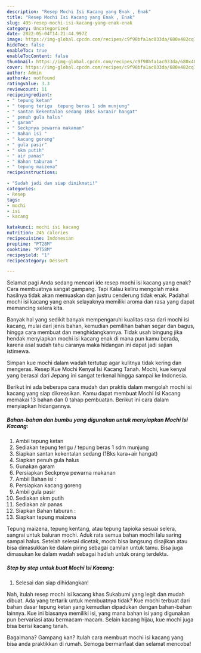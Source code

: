 ```yaml
---
description: "Resep Mochi Isi Kacang yang Enak , Enak"
title: "Resep Mochi Isi Kacang yang Enak , Enak"
slug: 495-resep-mochi-isi-kacang-yang-enak-enak
category: Uncategorized
date: 2022-05-04T14:21:44.997Z
image: https://img-global.cpcdn.com/recipes/c9f98bfa1ac033da/680x482cq70/mochi-isi-kacang-foto-resep-utama.jpg
hideToc: false
enableToc: true
enableTocContent: false
thumbnail: https://img-global.cpcdn.com/recipes/c9f98bfa1ac033da/680x482cq70/mochi-isi-kacang-foto-resep-utama.jpg
cover: https://img-global.cpcdn.com/recipes/c9f98bfa1ac033da/680x482cq70/mochi-isi-kacang-foto-resep-utama.jpg
author: Admin
authorAv: notfound
ratingvalue: 3.3
reviewcount: 11
recipeingredient:
- " tepung ketan"
- " tepung terigu  tepung beras 1 sdm munjung"
- " santan kekentalan sedang 1Bks karaair hangat"
- " penuh gula halus"
- " garam"
- " Seckpnya pewarna makanan"
- " Bahan isi "
- " kacang goreng"
- " gula pasir"
- " skm putih"
- " air panas"
- " Bahan taburan "
- " tepung maizena"
recipeinstructions:

- "Sudah jadi dan siap dinikmati!"
categories:
- Resep
tags:
- mochi
- isi
- kacang

katakunci: mochi isi kacang 
nutrition: 245 calories
recipecuisine: Indonesian
preptime: "PT28M"
cooktime: "PT58M"
recipeyield: "1"
recipecategory: Dessert

---
```



Selamat pagi Anda sedang mencari ide resep mochi isi kacang yang enak? Cara membuatnya sangat gampang. Tapi Kalau keliru mengolah maka hasilnya tidak akan memuaskan dan justru cenderung tidak enak. Padahal mochi isi kacang yang enak selayaknya memiliki aroma dan rasa yang dapat memancing selera kita.


Banyak hal yang sedikit banyak mempengaruhi kualitas rasa dari mochi isi kacang, mulai dari jenis bahan, kemudian pemilihan bahan segar dan bagus, hingga cara membuat dan menghidangkannya. Tidak usah bingung jika hendak menyiapkan mochi isi kacang enak di mana pun kamu berada, karena asal sudah tahu caranya maka hidangan ini dapat jadi sajian istimewa.

Simpan kue mochi dalam wadah tertutup agar kulitnya tidak kering dan mengeras. Resep Kue Mochi Kenyal Isi Kacang Tanah. Mochi, kue kenyal yang berasal dari Jepang ini sangat terkenal hingga sampai ke Indonesia.


Berikut ini ada beberapa cara mudah dan praktis dalam mengolah mochi isi kacang yang siap dikreasikan. Kamu dapat membuat Mochi Isi Kacang memakai 13 bahan dan 0 tahap pembuatan. Berikut ini cara dalam menyiapkan hidangannya.

<!--inarticleads1-->

##### Bahan-bahan dan bumbu yang digunakan untuk menyiapkan Mochi Isi Kacang:

1. Ambil  tepung ketan
1. Sediakan  tepung terigu / tepung beras 1 sdm munjung
1. Siapkan  santan kekentalan sedang (1Bks kara+air hangat)
1. Siapkan  penuh gula halus
1. Gunakan  garam
1. Persiapkan  Seckpnya pewarna makanan
1. Ambil  Bahan isi :
1. Persiapkan  kacang goreng
1. Ambil  gula pasir
1. Sediakan  skm putih
1. Sediakan  air panas
1. Siapkan  Bahan taburan :
1. Siapkan  tepung maizena


Tepung maizena, tepung kentang, atau tepung tapioka sesuai selera, sangrai untuk baluran mochi. Aduk rata semua bahan mochi lalu saring sampai halus. Setelah selesai dicetak, mochi bisa langsung disajikan atau bisa dimasukkan ke dalam piring sebagai camilan untuk tamu. Bisa juga dimasukan ke dalam wadah sebagai hadiah untuk orang terdekta. 

<!--inarticleads2-->

##### Step by step untuk buat Mochi Isi Kacang:


1. Selesai dan siap dihidangkan!

Nah, itulah resep mochi isi kacang khas Sukabumi yang legit dan mudah dibuat. Ada yang tertarik untuk membuatnya tidak? Kue mochi terbuat dari bahan dasar tepung ketan yang kemudian dipadukan dengan bahan-bahan lainnya. Kue ini biasanya memiliki isi, yang mana bahan isi yang digunakan pun bervariasi atau bermacam-macam. Selain kacang hijau, kue mochi juga bisa berisi kacang tanah. 

Bagaimana? Gampang kan? Itulah cara membuat mochi isi kacang yang bisa anda praktikkan di rumah. Semoga bermanfaat dan selamat mencoba!
